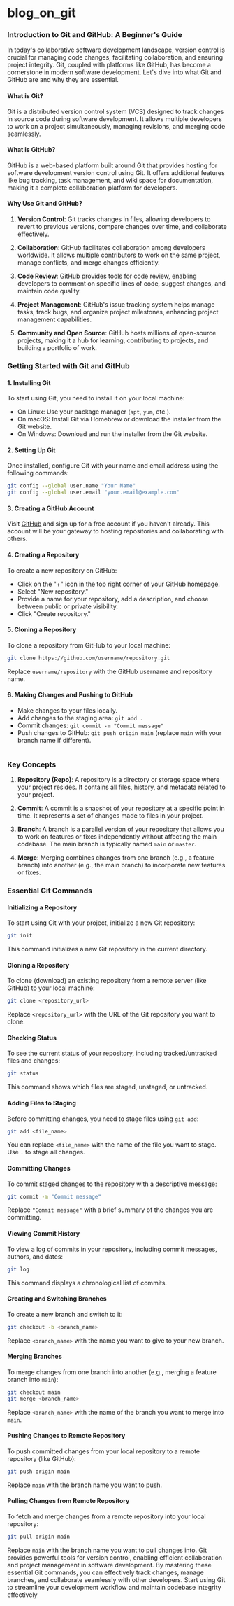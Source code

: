 # blog_on_git



### Introduction to Git and GitHub: A Beginner's Guide

In today's collaborative software development landscape, version control is crucial for managing code changes, facilitating collaboration, and ensuring project integrity. Git, coupled with platforms like GitHub, has become a cornerstone in modern software development. Let's dive into what Git and GitHub are and why they are essential.

#### What is Git?

Git is a distributed version control system (VCS) designed to track changes in source code during software development. It allows multiple developers to work on a project simultaneously, managing revisions, and merging code seamlessly.

#### What is GitHub?

GitHub is a web-based platform built around Git that provides hosting for software development version control using Git. It offers additional features like bug tracking, task management, and wiki space for documentation, making it a complete collaboration platform for developers.

#### Why Use Git and GitHub?

1. **Version Control**: Git tracks changes in files, allowing developers to revert to previous versions, compare changes over time, and collaborate effectively.

2. **Collaboration**: GitHub facilitates collaboration among developers worldwide. It allows multiple contributors to work on the same project, manage conflicts, and merge changes efficiently.

3. **Code Review**: GitHub provides tools for code review, enabling developers to comment on specific lines of code, suggest changes, and maintain code quality.

4. **Project Management**: GitHub's issue tracking system helps manage tasks, track bugs, and organize project milestones, enhancing project management capabilities.

5. **Community and Open Source**: GitHub hosts millions of open-source projects, making it a hub for learning, contributing to projects, and building a portfolio of work.

### Getting Started with Git and GitHub

#### 1. Installing Git

To start using Git, you need to install it on your local machine:
- On Linux: Use your package manager (`apt`, `yum`, etc.).
- On macOS: Install Git via Homebrew or download the installer from the Git website.
- On Windows: Download and run the installer from the Git website.

#### 2. Setting Up Git

Once installed, configure Git with your name and email address using the following commands:
```bash
git config --global user.name "Your Name"
git config --global user.email "your.email@example.com"
```

#### 3. Creating a GitHub Account

Visit [GitHub](https://github.com/) and sign up for a free account if you haven't already. This account will be your gateway to hosting repositories and collaborating with others.

#### 4. Creating a Repository

To create a new repository on GitHub:
- Click on the "+" icon in the top right corner of your GitHub homepage.
- Select "New repository."
- Provide a name for your repository, add a description, and choose between public or private visibility.
- Click "Create repository."

#### 5. Cloning a Repository

To clone a repository from GitHub to your local machine:
```bash
git clone https://github.com/username/repository.git
```
Replace `username/repository` with the GitHub username and repository name.

#### 6. Making Changes and Pushing to GitHub

- Make changes to your files locally.
- Add changes to the staging area: `git add .`
- Commit changes: `git commit -m "Commit message"`
- Push changes to GitHub: `git push origin main` (replace `main` with your branch name if different).
  ```markdown
### Key Concepts

1. **Repository (Repo)**: A repository is a directory or storage space where your project resides. It contains all files, history, and metadata related to your project.

2. **Commit**: A commit is a snapshot of your repository at a specific point in time. It represents a set of changes made to files in your project.

3. **Branch**: A branch is a parallel version of your repository that allows you to work on features or fixes independently without affecting the main codebase. The main branch is typically named `main` or `master`.

4. **Merge**: Merging combines changes from one branch (e.g., a feature branch) into another (e.g., the main branch) to incorporate new features or fixes.

### Essential Git Commands

#### Initializing a Repository

To start using Git with your project, initialize a new Git repository:
```bash
git init
```
This command initializes a new Git repository in the current directory.

#### Cloning a Repository

To clone (download) an existing repository from a remote server (like GitHub) to your local machine:
```bash
git clone <repository_url>
```
Replace `<repository_url>` with the URL of the Git repository you want to clone.

#### Checking Status

To see the current status of your repository, including tracked/untracked files and changes:
```bash
git status
```
This command shows which files are staged, unstaged, or untracked.

#### Adding Files to Staging

Before committing changes, you need to stage files using `git add`:
```bash
git add <file_name>
```
You can replace `<file_name>` with the name of the file you want to stage. Use `.` to stage all changes.

#### Committing Changes

To commit staged changes to the repository with a descriptive message:
```bash
git commit -m "Commit message"
```
Replace `"Commit message"` with a brief summary of the changes you are committing.

#### Viewing Commit History

To view a log of commits in your repository, including commit messages, authors, and dates:
```bash
git log
```
This command displays a chronological list of commits.

#### Creating and Switching Branches

To create a new branch and switch to it:
```bash
git checkout -b <branch_name>
```
Replace `<branch_name>` with the name you want to give to your new branch.

#### Merging Branches

To merge changes from one branch into another (e.g., merging a feature branch into `main`):
```bash
git checkout main
git merge <branch_name>
```
Replace `<branch_name>` with the name of the branch you want to merge into `main`.

#### Pushing Changes to Remote Repository

To push committed changes from your local repository to a remote repository (like GitHub):
```bash
git push origin main
```
Replace `main` with the branch name you want to push.

#### Pulling Changes from Remote Repository

To fetch and merge changes from a remote repository into your local repository:
```bash
git pull origin main
```
Replace `main` with the branch name you want to pull changes into.
Git provides powerful tools for version control, enabling efficient collaboration and project management in software development. By mastering these essential Git commands, you can effectively track changes, manage branches, and collaborate seamlessly with other developers. Start using Git to streamline your development workflow and maintain codebase integrity effectively
